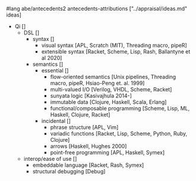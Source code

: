 #lang abe/antecedents2 antecedents-attributions ["../appraisal/ideas.md" ideas]

* Qi []
	* DSL []
		* syntax []
			* visual syntax [APL, Scratch (MIT), Threading macro, pipeR]
			* extensible syntax [Racket, Scheme, Lisp, Rash, Ballantyne et al 2020]
		* semantics []
			* essential []
				* flow-oriented semantics [Unix pipelines, Threading macro, pipeR, Hsiao-Peng et. al. 1999]
				* multi-valued I/O [Verilog, VHDL, Scheme, Racket]
				* sunyata logic [Kasivajhula 2014-]
				* immutable data [Clojure, Haskell, Scala, Erlang]
				* functional/composable programming [Scheme, Lisp, ML, Haskell, Clojure, Racket]
			* incidental []
				* phrase structure [APL, Vim]
				* variadic functions [Racket, Lisp, Scheme, Python, Ruby, Clojure]
				* arrows [Haskell, Hughes 2000]
				* point-free programming [APL, Haskell, Symex]
	* interop/ease of use []
		* embeddable language [Racket, Rash, Symex]
		* structural debugging [Debug]
